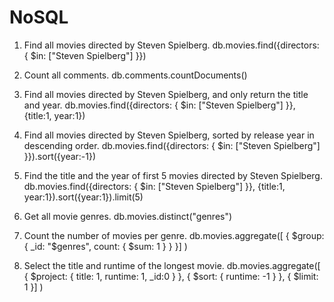 # NoSQL

1. Find all movies directed by Steven Spielberg.
db.movies.find({directors: { $in: ["Steven Spielberg"] }})

2. Count all comments.
db.comments.countDocuments()

3. Find all movies directed by Steven Spielberg, and only return the title and year.
db.movies.find({directors: { $in: ["Steven Spielberg"] }}, {title:1, year:1})

4. Find all movies directed by Steven Spielberg, sorted by release year in descending order.
db.movies.find({directors: { $in: ["Steven Spielberg"] }}).sort({year:-1})

5. Find the title and the year of first 5 movies directed by Steven Spielberg.
db.movies.find({directors: { $in: ["Steven Spielberg"] }}, {title:1, year:1}).sort({year:1}).limit(5)

6. Get all movie genres.
db.movies.distinct("genres")

7. Count the number of movies per genre.
db.movies.aggregate([ { $group: { _id: "$genres", count: { $sum: 1 } } }] )

8. Select the title and runtime of the longest movie.
db.movies.aggregate([ { $project: { title: 1, runtime: 1, _id:0 } }, { $sort: { runtime: -1 } }, { $limit: 1 }] )
